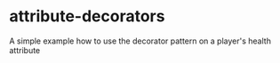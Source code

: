 # attribute-decorators
A simple example how to use the decorator pattern on a player's health attribute
